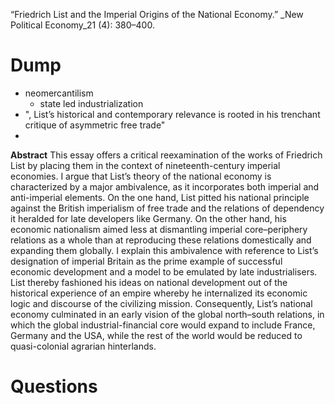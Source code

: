 “Friedrich List and the Imperial Origins of the National Economy.” _New Political Economy_21 (4): 380–400.



# Dump 
- neomercantilism
	- state led industrialization 
- ", List’s historical and contemporary relevance is rooted in his trenchant critique of asymmetric free trade"
- 

**Abstract**
This essay offers a critical reexamination of the works of Friedrich List by placing them in the context of nineteenth-century imperial economies. I argue that List’s theory of the national economy is characterized by a major ambivalence, as it incorporates both imperial and anti-imperial elements. On the one hand, List pitted his national principle against the British imperialism of free trade and the relations of dependency it heralded for late developers like Germany. On the other hand, his economic nationalism aimed less at dismantling imperial core–periphery relations as a whole than at reproducing these relations domestically and expanding them globally. I explain this ambivalence with reference to List’s designation of imperial Britain as the prime example of successful economic development and a model to be emulated by late industrialisers. List thereby fashioned his ideas on national development out of the historical experience of an empire whereby he internalized its economic logic and discourse of the civilizing mission. Consequently, List’s national economy culminated in an early vision of the global north–south relations, in which the global industrial-financial core would expand to include France, Germany and the USA, while the rest of the world would be reduced to quasi-colonial agrarian hinterlands.





# Questions

 
 